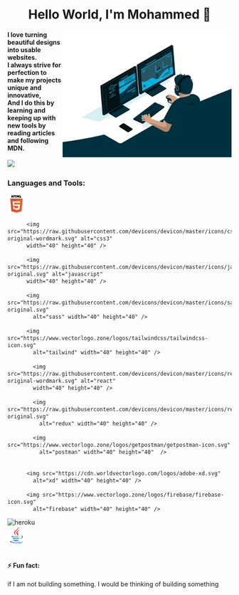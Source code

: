 <!--
**mohammedsaid21/mohammedsaid21** is a ✨ _special_ ✨ repository because its `README.md` (this file) appears on your GitHub profile.

Here are some ideas to get you started:
- 🔭 I’m currently working on ...
- 🌱 I’m currently learning ...
- 👯 I’m looking to collaborate on ...
- 🤔 I’m looking for help with ...
- 💬 Ask me about ...
- 📫 How to reach me: ...
- 😄 Pronouns: ...
- ⚡ Fun fact: ...
-->



<h1 align="center">Hello World, I'm Mohammed 👋</h1>
<img align="right" width="380px" src="image/giphy.webp">
<!--  that are responsive to various devices -->
<h4>I love turning beautiful designs into usable websites.<br>
I always strive for perfection to make my projects unique and innovative,<br>
 And I do this by learning and keeping up with new tools by reading articles and following MDN.
</h4>

![](https://komarev.com/ghpvc/?username=mohammedsaid21&color=blue&style=for-the-badge)


 <h3 align="left">Languages and Tools:</h3>
              <div>    
          <img src="https://raw.githubusercontent.com/devicons/devicon/master/icons/html5/html5-original-wordmark.svg" alt="html5" 
          width="40" height="40" />

          <img src="https://raw.githubusercontent.com/devicons/devicon/master/icons/css3/css3-original-wordmark.svg" alt="css3" 
          width="40" height="40" />

          <img src="https://raw.githubusercontent.com/devicons/devicon/master/icons/javascript/javascript-original.svg" alt="javascript" 
          width="40" height="40" />

          <img src="https://raw.githubusercontent.com/devicons/devicon/master/icons/sass/sass-original.svg"
            alt="sass" width="40" height="40" />

          <img src="https://www.vectorlogo.zone/logos/tailwindcss/tailwindcss-icon.svg"
            alt="tailwind" width="40" height="40" />

            <img src="https://raw.githubusercontent.com/devicons/devicon/master/icons/react/react-original-wordmark.svg" alt="react" 
            width="40" height="40" />

            <img src="https://raw.githubusercontent.com/devicons/devicon/master/icons/redux/redux-original.svg"
              alt="redux" width="40" height="40" />

            <img src="https://www.vectorlogo.zone/logos/getpostman/getpostman-icon.svg"
              alt="postman" width="40" height="40"  />

          
          <img src="https://cdn.worldvectorlogo.com/logos/adobe-xd.svg"
            alt="xd" width="40" height="40" />

          <img src="https://www.vectorlogo.zone/logos/firebase/firebase-icon.svg"
            alt="firebase" width="40" height="40" />
<div>
          <img src="https://www.vectorlogo.zone/logos/heroku/heroku-icon.svg"
            alt="heroku" width="40" height="40" /></div>
<div>
          <img src="https://raw.githubusercontent.com/devicons/devicon/master/icons/java/java-original.svg"
            alt="java" width="40" height="40" />
      </div>

<a href="https://status.nmoo.dev/now-playing">
  <img href="https://status.nmoo.dev/now-playing">
</a>

<div>
 <h4>⚡ Fun fact:</h4>
 <span>if I am not building something.
 I would be thinking of building something</span>
</div>

 
